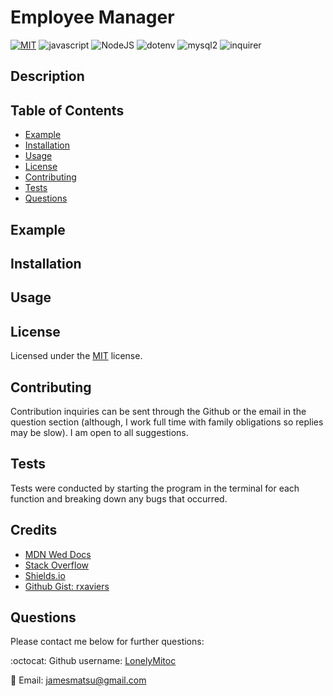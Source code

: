 # Employee Manager
[![MIT](https://img.shields.io/badge/License-MIT-blueviolet.svg)](https://opensource.org/licenses/MIT)
![javascript](https://img.shields.io/badge/javascript-green.svg)
![NodeJS](https://img.shields.io/badge/node.js-6DA55F&logoColor=white)
![dotenv](https://img.shields.io/badge/dotenv-orange.svg)
![mysql2](https://img.shields.io/badge/mysql2-blue.svg)
![inquirer](https://img.shields.io/badge/inquirer-green.svg)

## Description

## Table of Contents
- [Example](#example)
- [Installation](#installation)
- [Usage](#usage)
- [License](#license)
- [Contributing](#contributing)
- [Tests](#tests)
- [Questions](#questions)

## Example

## Installation

## Usage

## License
Licensed under the [MIT](https://opensource.org/licenses/MIT) license.

## Contributing
Contribution inquiries can be sent through the Github or the email in the question section (although, I work full time with family obligations so replies may be slow). I am open to all suggestions.

## Tests
Tests were conducted by starting the program in the terminal for each function and breaking down any bugs that occurred.

## Credits
- [MDN Wed Docs](https://developer.mozilla.org/en-US/)
- [Stack Overflow](https://stackoverflow.com/)
- [Shields.io](https://shields.io/)
- [Github Gist: rxaviers](https://gist.github.com/rxaviers/7360908)

## Questions
Please contact me below for further questions:

:octocat: Github username: [LonelyMitoc](https://github.com/LonelyMitoc)

:e-mail: Email: jamesmatsu@gmail.com